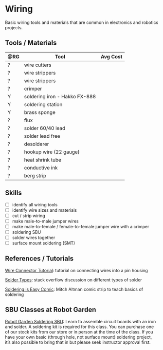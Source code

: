 
# Wiring

Basic wiring tools and materials that are common in electronics and robotics
projects.

## Tools / Materials

|@RG|Tool                       |Avg Cost |
|---|---------------------------|--------:|
| ? |wire cutters | |
| ? |wire strippers | |
| ? |wire strippers | |
| ? |crimper | |
| Y |soldering iron - Hakko FX-888 | |
| Y |soldering station | |
| Y |brass sponge | |
| ? |flux | |
| ? |solder 60/40 lead | |
| ? |solder lead free | |
| ? |desolderer | |
| ? |hookup wire (22 gauge) | |
| ? |heat shrink tube | |
| ? |conductive ink | |
| ? |berg strip | |

## Skills

- [ ] identify all wiring tools
- [ ] identify wire sizes and materials
- [ ] cut / strip wiring
- [ ] make male-to-male jumper wires
- [ ] make male-to-female / female-to-female jumper wire with a crimper
- [ ] soldering SBU
- [ ] solder wires together
- [ ] surface mount soldering (SMT)

## References / Tutorials

[Wire Connector Tutorial](http://www.societyofrobots.com/electronics_wire_connector.shtml): tutorial on connecting wires into a pin housing

[Solder Types](http://electronics.stackexchange.com/questions/3/what-are-the-different-types-of-solder-used-for): stack overflow discussion on different types of solder

[Soldering is Easy Comic](http://mightyohm.com/files/soldercomic/FullSolderComic_EN.pdf): Mitch Altman comic strip to teach basics of soldering

## SBU Classes at Robot Garden

[Robot Garden Soldering SBU](http://www.robotgarden.org/workshop/safety-and-basic-use/): Learn to assemble circuit boards with an iron and solder.  A soldering kit is required for this class. You can purchase one of our stock kits from our store or in person at the time of the class. If you have your own basic (through hole, not surface mount) soldering project, it’s also possible to bring that in but please seek instructor approval first.






